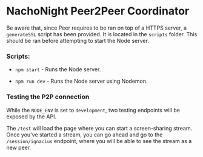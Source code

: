 # NachoNight Peer2Peer Coordinator

Be aware that, since Peer requires to be ran on top of a HTTPS server, a `generateSSL` script has been provided.
It is located in the `scripts` folder. This should be ran before attempting to start the Node server.

### Scripts:

- `npm start` - Runs the Node server.

- `npm run dev` - Runs the Node server using Nodemon.

### Testing the P2P connection

While the `NODE_ENV` is set to `development`, two testing endpoints will be exposed by the API.

The `/test` will load the page where you can start a screen-sharing stream. Once you've started a stream,
you can go ahead and go to the `/session/ignacius` endpoint, where you will be able to see the stream as a new peer.
